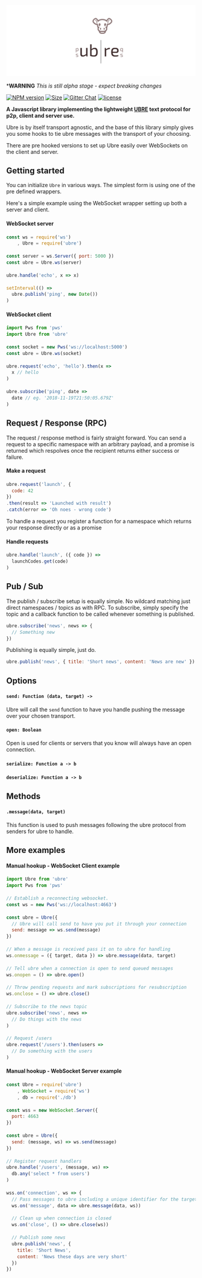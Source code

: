 ![ubre](logo.svg)

***WARNING** *This is still alpha stage - expect breaking changes*

[![NPM version](https://img.shields.io/npm/v/ubre.svg)](https://www.npmjs.com/package/ubre)
[![Size](https://img.shields.io/bundlephobia/minzip/ubre.svg)]()
[![Gitter Chat](https://img.shields.io/gitter/room/porsager/ubre.svg)]()
[![license](https://img.shields.io/github/license/porsager/ubre.svg)]()

**A Javascript library implementing the lightweight [UBRE](UBRE.md) text protocol for p2p, client and server use.**

Ubre is by itself transport agnostic, and the base of this library simply gives you some hooks to tie ubre messages with the transport of your choosing.

There are pre hooked versions to set up Ubre easily over WebSockets on the client and server.

## Getting started
You can initialize `Ubre` in various ways. The simplest form is using one of the pre defined wrappers.

Here's a simple example using the WebSocket wrapper setting up both a server and client.

#### WebSocket server
```js
const ws = require('ws')
    , Ubre = require('ubre')

const server = ws.Server({ port: 5000 })
const ubre = Ubre.ws(server)

ubre.handle('echo', x => x)

setInterval(() =>
  ubre.publish('ping', new Date())
)
```

#### WebSocket client
```js
import Pws from 'pws'
import Ubre from 'ubre'

const socket = new Pws('ws://localhost:5000')
const ubre = Ubre.ws(socket)

ubre.request('echo', 'hello').then(x =>
  x // hello
)

ubre.subscribe('ping', date =>
  date // eg. '2018-11-19T21:50:05.679Z'
)
```

## Request / Response (RPC)

The request / response method is fairly straight forward. You can send a request to a specific namespace with an arbitrary payload, and a promise is returned which respolves once the recipient returns either success or failure.

#### Make a request
```js
ubre.request('launch', {
  code: 42
})
.then(result => 'Launched with result')
.catch(error => 'Oh noes - wrong code')
```

To handle a request you register a function for a namespace which returns your response directly or as a promise
#### Handle requests
```js
ubre.handle('launch', ({ code }) =>
  launchCodes.get(code)
)
```

## Pub / Sub

The publish / subscribe setup is equally simple. No wildcard matching just direct namespaces / topics as with RPC. To subscribe, simply specify the topic and a callback function to be called whenever something is published.

```js
ubre.subscribe('news', news => {
  // Something new
})
```

Publishing is equally simple, just do.
```js
ubre.publish('news', { title: 'Short news', content: 'News are new' })
```

## Options

#### `send: Function (data, target) -> `
Ubre will call the `send` function to have you handle pushing the message over your chosen transport.

#### `open: Boolean`
Open is used for clients or servers that you know will always have an open connection.

#### `serialize: Function a -> b`


#### `deserialize: Function a -> b`

## Methods

#### `.message(data, target)`
This function is used to push messages following the ubre protocol from senders for ubre to handle. 

## More examples

#### Manual hookup - WebSocket Client example 

```js
import Ubre from 'ubre'
import Pws from 'pws'

// Establish a reconnecting websocket.
const ws = new Pws('ws://localhost:4663')

const ubre = Ubre({
  // Ubre will call send to have you put it through your connection
  send: message => ws.send(message)
})

// When a message is received pass it on to ubre for handling
ws.onmessage = ({ target, data }) => ubre.message(data, target)

// Tell ubre when a connection is open to send queued messages
ws.onopen = () => ubre.open()

// Throw pending requests and mark subscriptions for resubscription
ws.onclose = () => ubre.close()

// Subscribe to the news topic
ubre.subscribe('news', news =>
  // Do things with the news
)

// Request /users
ubre.request('/users').then(users =>
  // Do something with the users
)
```

#### Manual hookup - WebSocket Server example

```js
const Ubre = require('ubre')
    , WebSocket = require('ws')
    , db = require('./db')

const wss = new WebSocket.Server({
  port: 4663
})

const ubre = Ubre({
  send: (message, ws) => ws.send(message)
})

// Register request handlers
ubre.handle('/users', (message, ws) =>
  db.any('select * from users')
)

wss.on('connection', ws => {
  // Pass messages to ubre including a unique identifier for the target
  ws.on('message', data => ubre.message(data, ws))

  // Clean up when connection is closed
  ws.on('close', () => ubre.close(ws))

  // Publish some news
  ubre.publish('news', {
    title: 'Short News',
    content: 'News these days are very short'
  })
})
```


